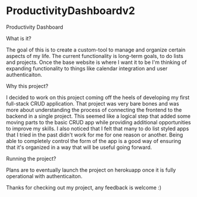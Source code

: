 # ProductivityDashboardv2

Productivity Dashboard

What is it?

The goal of this is to create a custom-tool to manage and organize certain aspects of my life. The current functionality is long-term goals, to do lists and projects. Once the base website is where I want it to be I'm thinking of expanding functionality to things like calendar integration and user authenticaiton.

Why this project?

I decided to work on this project coming off the heels of developing my first full-stack CRUD application. That project was very bare bones and was more about understanding the process of connecting the frontend to the backend in a single project. This seemed like a logical step that added some moving parts to the basic CRUD app while providing additional opportunities to improve my skills. I also noticed that I felt that many to do list styled apps that I tried in the past didn't work for me for one reason or another. Being able to completely control the form of the app is a good way of ensuring that it's organized in a way that will be useful going forward.

Running the project?

Plans are to eventually launch the project on herokuapp once it is fully operational with authenticaiton.

Thanks for checking out my project, any feedback is welcome :)
